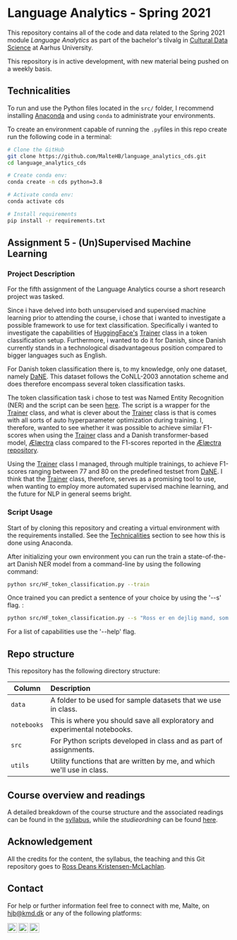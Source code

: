 # Language Analytics - Spring 2021

This repository contains all of the code and data related to the Spring 2021 module _Language Analytics_ as part of the bachelor's tilvalg in [Cultural Data Science](https://bachelor.au.dk/en/supplementary-subject/culturaldatascience/) at Aarhus University.

This repository is in active development, with new material being pushed on a weekly basis. 

## Technicalities

To run and use the Python files located in the `src/` folder, I recommend installing [Anaconda](https://docs.anaconda.com/anaconda/install/) and using `conda` to administrate your environments. 

To create an environment capable of running the `.py`files in this repo create run the following code in a terminal:

```bash
# Clone the GitHub
git clone https://github.com/MalteHB/language_analytics_cds.git
cd language_analytics_cds 

# Create conda env:
conda create -n cds python=3.8

# Activate conda env:
conda activate cds

# Install requirements
pip install -r requirements.txt

```

## Assignment 5 - (Un)Supervised Machine Learning

### Project Description
For the fifth assignment of the Language Analytics course a short research project was tasked. 

Since i have delved into both unsupervised and supervised machine learning prior to attending the course, i chose that i wanted to investigate a possible framework to use for text classification. Specifically i wanted to investigate the capabilities of [HuggingFace's](https://huggingface.co/) [Trainer](https://huggingface.co/transformers/main_classes/trainer.html) class in a token classification setup. Furthermore, i wanted to do it for Danish, since Danish currently stands in a  technological disadvantageous position compared to bigger languages such as English. 

For Danish token classification there is, to my knowledge, only one dataset, namely [DaNE](https://www.aclweb.org/anthology/2020.lrec-1.565/). This dataset follows the CoNLL-2003 annotation scheme and does therefore encompass several token classification tasks. 

The token classification task i chose to test was Named Entity Recognition (NER) and the script can be seen [here](src/HF_token_classification.py). The script is a wrapper for the [Trainer](https://huggingface.co/transformers/main_classes/trainer.html) class, and what is clever about the [Trainer](https://huggingface.co/transformers/main_classes/trainer.html) class is that is comes with all sorts of auto hyperparameter optimization during training. I, therefore, wanted to see whether it was possible to achieve similar F1-scores when using the [Trainer](https://huggingface.co/transformers/main_classes/trainer.html) class and a Danish transformer-based model, [Ælæctra](https://github.com/MalteHB/-l-ctra) class compared to the F1-scores reported in the [Ælæctra repository](https://github.com/MalteHB/-l-ctra). 

Using the [Trainer](https://huggingface.co/transformers/main_classes/trainer.html) class I managed, through multiple trainings, to achieve F1-scores ranging between 77 and 80 on the predefined testset from [DaNE](https://www.aclweb.org/anthology/2020.lrec-1.565/). I think that the [Trainer](https://huggingface.co/transformers/main_classes/trainer.html) class, therefore, serves as a promising tool to use, when wanting to employ more automated supervised machine learning, and the future for NLP in general seems bright. 

### Script Usage
Start of by cloning this repository and creating a virtual environment with the requirements installed. See the [Technicalities](##Technicalities) section to see how this is done using Anaconda.

After initializing your own environment you can run the train a state-of-the-art Danish NER model from a command-line by using the following command:

```bash
python src/HF_token_classification.py --train
```

Once trained you can predict a sentence of your choice by using the '--s' flag. :

```bash
python src/HF_token_classification.py --s "Ross er en dejlig mand, som kommer fra Skotland, og underviser på Aarhus Universitet."
```

For a list of capabilities use the '--help' flag.
## Repo structure

This repository has the following directory structure:

| Column | Description|
|--------|:-----------|
```data```| A folder to be used for sample datasets that we use in class.
```notebooks``` | This is where you should save all exploratory and experimental notebooks.
```src``` | For Python scripts developed in class and as part of assignments.
```utils``` | Utility functions that are written by me, and which we'll use in class.

## Course overview and readings

A detailed breakdown of the course structure and the associated readings can be found in the [syllabus](syllabus.md), while the _studieordning_ can be found [here](https://eddiprod.au.dk/EDDI/webservices/DokOrdningService.cfc?method=visGodkendtOrdning&dokOrdningId=15952&sprog=en).

## Acknowledgement

All the credits for the content, the syllabus, the teaching and this Git repository goes to [Ross Deans Kristensen-McLachlan](https://pure.au.dk/portal/en/persons/ross-deans-kristensenmclachlan(29ad140e-0785-4e07-bdc1-8af12f15856c).html). 

## Contact

For help or further information feel free to connect with me, Malte, on [hjb@kmd.dk](mailto:hjb@kmd.dk?subject=[GitHub]%20Language%20Analytics%20Cultural%20Data%20Science) or any of the following platforms:

[<img align="left" alt="MalteHB | Twitter" width="22px" src="https://cdn.jsdelivr.net/npm/simple-icons@v3/icons/twitter.svg" />][twitter]
[<img align="left" alt="MalteHB | LinkedIn" width="22px" src="https://cdn.jsdelivr.net/npm/simple-icons@v3/icons/linkedin.svg" />][linkedin]
[<img align="left" alt="MalteHB | Instagram" width="22px" src="https://cdn.jsdelivr.net/npm/simple-icons@v3/icons/instagram.svg" />][instagram]

<br />

</details>

[twitter]: https://twitter.com/malteH_B
[instagram]: https://www.instagram.com/maltemusen/
[linkedin]: https://www.linkedin.com/in/malte-h%C3%B8jmark-bertelsen-9a618017b/

